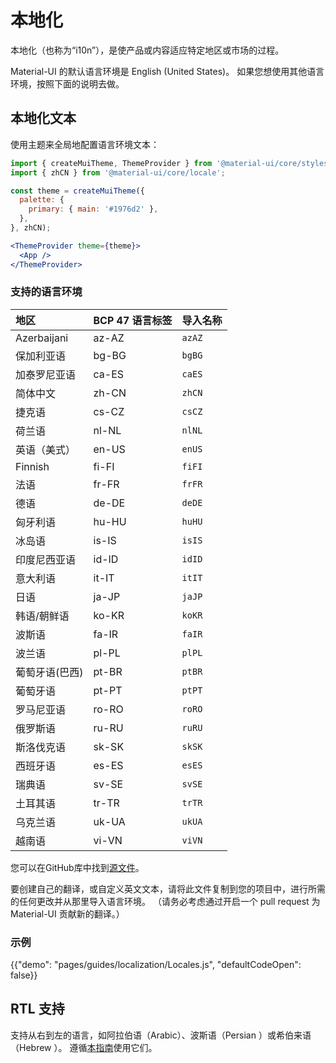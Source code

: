 # 本地化

<p class="description">本地化（也称为“i10n”），是使产品或内容适应特定地区或市场的过程。</p>

Material-UI 的默认语言环境是 English (United States)。 如果您想使用其他语言环境，按照下面的说明去做。

## 本地化文本

使用主题来全局地配置语言环境文本：

```jsx
import { createMuiTheme, ThemeProvider } from '@material-ui/core/styles';
import { zhCN } from '@material-ui/core/locale';

const theme = createMuiTheme({
  palette: {
    primary: { main: '#1976d2' },
  },
}, zhCN);

<ThemeProvider theme={theme}>
  <App />
</ThemeProvider>
```

### 支持的语言环境

| 地区          | BCP 47 语言标签 | 导入名称   |
|:----------- |:----------- |:------ |
| Azerbaijani | az-AZ       | `azAZ` |
| 保加利亚语       | bg-BG       | `bgBG` |
| 加泰罗尼亚语      | ca-ES       | `caES` |
| 简体中文        | zh-CN       | `zhCN` |
| 捷克语         | cs-CZ       | `csCZ` |
| 荷兰语         | nl-NL       | `nlNL` |
| 英语（美式）      | en-US       | `enUS` |
| Finnish     | fi-FI       | `fiFI` |
| 法语          | fr-FR       | `frFR` |
| 德语          | de-DE       | `deDE` |
| 匈牙利语        | hu-HU       | `huHU` |
| 冰岛语         | is-IS       | `isIS` |
| 印度尼西亚语      | id-ID       | `idID` |
| 意大利语        | it-IT       | `itIT` |
| 日语          | ja-JP       | `jaJP` |
| 韩语/朝鲜语      | ko-KR       | `koKR` |
| 波斯语         | fa-IR       | `faIR` |
| 波兰语         | pl-PL       | `plPL` |
| 葡萄牙语(巴西)    | pt-BR       | `ptBR` |
| 葡萄牙语        | pt-PT       | `ptPT` |
| 罗马尼亚语       | ro-RO       | `roRO` |
| 俄罗斯语        | ru-RU       | `ruRU` |
| 斯洛伐克语       | sk-SK       | `skSK` |
| 西班牙语        | es-ES       | `esES` |
| 瑞典语         | sv-SE       | `svSE` |
| 土耳其语        | tr-TR       | `trTR` |
| 乌克兰语        | uk-UA       | `ukUA` |
| 越南语         | vi-VN       | `viVN` |

您可以在GitHub库中找到[源文件](https://github.com/mui-org/material-ui/blob/master/packages/material-ui/src/locale/index.js)。

要创建自己的翻译，或自定义英文文本，请将此文件复制到您的项目中，进行所需的任何更改并从那里导入语言环境。 （请务必考虑通过开启一个 pull request 为 Material-UI 贡献新的翻译。）

### 示例

{{"demo": "pages/guides/localization/Locales.js", "defaultCodeOpen": false}}

## RTL 支持

支持从右到左的语言，如阿拉伯语（Arabic）、波斯语（Persian ）或希伯来语（Hebrew ）。 遵循[本指南](/guides/right-to-left/)使用它们。
